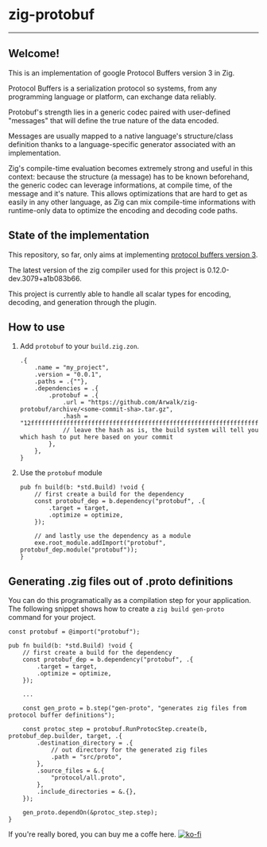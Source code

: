 # zig-protobuf

-------

## Welcome!

This is an implementation of google Protocol Buffers version 3 in Zig.

Protocol Buffers is a serialization protocol so systems, from any programming language or platform, can exchange data reliably.

Protobuf's strength lies in a generic codec paired with user-defined "messages" that will define the true nature of the data encoded.

Messages are usually mapped to a native language's structure/class definition thanks to a language-specific generator associated with an implementation.

Zig's compile-time evaluation becomes extremely strong and useful in this context: because the structure (a message) has to be known beforehand, the generic codec can leverage informations, at compile time, of the message and it's nature. This allows optimizations that are hard to get as easily in any other language, as Zig can mix compile-time informations with runtime-only data to optimize the encoding and decoding code paths.

## State of the implementation

This repository, so far, only aims at implementing [protocol buffers version 3](https://developers.google.com/protocol-buffers/docs/proto3#simple).

The latest version of the zig compiler used for this project is 0.12.0-dev.3079+a1b083b66.

This project is currently able to handle all scalar types for encoding, decoding, and generation through the plugin.


## How to use

1. Add `protobuf` to your `build.zig.zon`.  
    ```zig
    .{
        .name = "my_project",
        .version = "0.0.1",
        .paths = .{""},
        .dependencies = .{
            .protobuf = .{
                .url = "https://github.com/Arwalk/zig-protobuf/archive/<some-commit-sha>.tar.gz",
                .hash = "12ffffffffffffffffffffffffffffffffffffffffffffffffffffffffffffffffff",
                // leave the hash as is, the build system will tell you which hash to put here based on your commit
            },
        },
    }
    ```
1. Use the `protobuf` module   
    ```zig
    pub fn build(b: *std.Build) !void {
        // first create a build for the dependency
        const protobuf_dep = b.dependency("protobuf", .{
            .target = target,
            .optimize = optimize,
        });

        // and lastly use the dependency as a module
        exe.root_module.addImport("protobuf", protobuf_dep.module("protobuf"));
    }
    ```


## Generating .zig files out of .proto definitions

You can do this programatically as a compilation step for your application. The following snippet shows how to create a `zig build gen-proto` command for your project.

```zig
const protobuf = @import("protobuf");

pub fn build(b: *std.Build) !void {
    // first create a build for the dependency
    const protobuf_dep = b.dependency("protobuf", .{
        .target = target,
        .optimize = optimize,
    });
    
    ...

    const gen_proto = b.step("gen-proto", "generates zig files from protocol buffer definitions");

    const protoc_step = protobuf.RunProtocStep.create(b, protobuf_dep.builder, target, .{
        .destination_directory = .{
            // out directory for the generated zig files
            .path = "src/proto",
        },
        .source_files = &.{
            "protocol/all.proto",
        },
        .include_directories = &.{},
    });

    gen_proto.dependOn(&protoc_step.step);
}
```

If you're really bored, you can buy me a coffe here.
[![ko-fi](https://ko-fi.com/img/githubbutton_sm.svg)](https://ko-fi.com/N4N7VMS4F)
